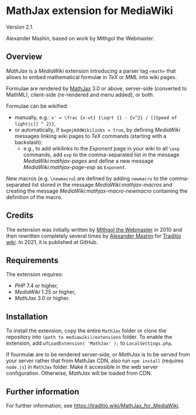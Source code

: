 # MathJax extension for MediaWiki
Version 2.1.

Alexander Mashin, based on work by Mithgol the Webmaster.

## Overview
*MathJax* is a *MediaWiki* extension introducing a parser tag `<math>`
that allows to embed mathematical formulæ in _TeX_ or _MML_ into wiki pages.

Formulae are rendered by [MathJax](https://docs.mathjax.org/en/latest/index.html) 3.0 or above,
server-side (converted to MathML), client-side (re-rendered and menu added), or both.

Formulae can be wikified:
- manually, e.g.: `x' = \frac {x-vt} {\sqrt {1 - {v^2} / [[Speed of light|c]] ^ 2}}`,
- or automatically, if `$wgmjAddWikilinks = true`, by defining _MediaWiki_ messages linking wiki pages to _TeX_ commands
(starting with a backslash):
  - e.g., to add wikilinks to the _Exponent_ page in your wiki to all `\exp` commands, add `exp` to the 
comma-separated list in the message _MediaWiki:mathjax-pages_
and define a new message _MediaWiki:mathjax-page-exp_ as `Exponent`.

New macros (e.g. `\newmacro`) are defined by adding `newmacro` to the comma-separated list stored
in the message _MediaWiki:mathjax-macros_ and creating the message _MediaWiki:mathjax-macro-newmacro_
containing the definition of the macro.

## Credits
The extension was initially written by [Mithgol the Webmaster](https://traditio.wiki/Mithgol_the_Webmaster) in 2010
and then rewritten completely several times by [Alexander Mashin](https://traditio.wiki/Alex_Mashin)
for [Traditio wiki](https://traditio.wiki). In 2021, it is published at GitHub.

## Requirements
The extension requires:
- _PHP_ 7.4 or higher, 
- _MediaWiki_ 1.25 or higher,
- _MathJax_ 3.0 or higher.

## Installation
To install the extension, copy the entire `MathJax` folder or clone the repository into `(path to mediawiki)/extensions` folder.
To enable the extension, add `wfLoadExtension( 'MathJax' );` to `LocalSettings.php`.

If fourmulæ are to be rendered server-side, or _MathJax_ is to be served from your server
rather that from MathJax CDN, also run `npm install` (requires `node.js`) in `MathJax` folder.
Make it accessible in the web server configuration. Otherwise, _MathJax_ will be loaded from CDN.

## Further information
For further information, see https://traditio.wiki/MathJax_for_MediaWiki.

